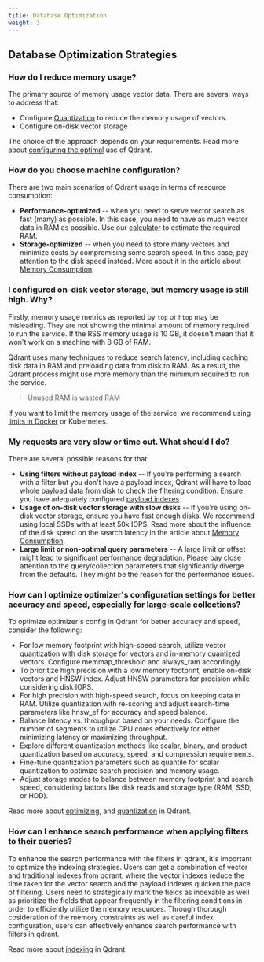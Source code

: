 ```yaml
---
title: Database Optimization
weight: 3
---
```


## Database Optimization Strategies

### How do I reduce memory usage?

The primary source of memory usage vector data. There are several ways to address that:

- Configure [Quantization](../../guides/quantization/) to reduce the memory usage of vectors.
- Configure on-disk vector storage

The choice of the approach depends on your requirements.
Read more about [configuring the optimal](../../tutorials/optimize/) use of Qdrant.

### How do you choose machine configuration?

There are two main scenarios of Qdrant usage in terms of resource consumption:

- **Performance-optimized** -- when you need to serve vector search as fast (many) as possible. In this case, you need to have as much vector data in RAM as possible. Use our [calculator](https://cloud.qdrant.io/calculator) to estimate the required RAM.
- **Storage-optimized** -- when you need to store many vectors and minimize costs by compromising some search speed. In this case, pay attention to the disk speed instead. More about it in the article about [Memory Consumption](../../../articles/memory-consumption/).

### I configured on-disk vector storage, but memory usage is still high. Why?

Firstly, memory usage metrics as reported by `top` or `htop` may be misleading. They are not showing the minimal amount of memory required to run the service.
If the RSS memory usage is 10 GB, it doesn't mean that it won't work on a machine with 8 GB of RAM.

Qdrant uses many techniques to reduce search latency, including caching disk data in RAM and preloading data from disk to RAM.
As a result, the Qdrant process might use more memory than the minimum required to run the service.

> Unused RAM is wasted RAM

If you want to limit the memory usage of the service, we recommend using [limits in Docker](https://docs.docker.com/config/containers/resource_constraints/#memory) or Kubernetes.

### My requests are very slow or time out. What should I do?

There are several possible reasons for that:

- **Using filters without payload index** -- If you're performing a search with a filter but you don't have a payload index, Qdrant will have to load whole payload data from disk to check the filtering condition. Ensure you have adequately configured [payload indexes](../../concepts/indexing/#payload-index).
- **Usage of on-disk vector storage with slow disks** -- If you're using on-disk vector storage, ensure you have fast enough disks. We recommend using local SSDs with at least 50k IOPS. Read more about the influence of the disk speed on the search latency in the article about [Memory Consumption](../../../articles/memory-consumption/).
- **Large limit or non-optimal query parameters** -- A large limit or offset might lead to significant performance degradation. Please pay close attention to the query/collection parameters that significantly diverge from the defaults. They might be the reason for the performance issues.

### How can I optimize optimizer's configuration settings for better accuracy and speed, especially for large-scale collections?

To optimize optimizer's config in Qdrant for better accuracy and speed, consider the following:

- For low memory footprint with high-speed search, utilize vector quantization with disk storage for vectors and in-memory quantized vectors. Configure memmap_threshold and always_ram accordingly.
- To prioritize high precision with a low memory footprint, enable on-disk vectors and HNSW index. Adjust HNSW parameters for precision while considering disk IOPS.
- For high precision with high-speed search, focus on keeping data in RAM. Utilize quantization with re-scoring and adjust search-time parameters like hnsw_ef for accuracy and speed balance.
- Balance latency vs. throughput based on your needs. Configure the number of segments to utilize CPU cores effectively for either minimizing latency or maximizing throughput.
- Explore different quantization methods like scalar, binary, and product quantization based on accuracy, speed, and compression requirements.
- Fine-tune quantization parameters such as quantile for scalar quantization to optimize search precision and memory usage.
- Adjust storage modes to balance between memory footprint and search speed, considering factors like disk reads and storage type (RAM, SSD, or HDD).

Read more about [optimizing](../../guides/optimize/), and [quantization](../../guides/quantization/) in Qdrant.

### How can I enhance search performance when applying filters to their queries?

To enhance the search performance with the filters in qdrant, it's important to optimize the indexing strategies. Users can get a combination of vector and traditional indexes from qdrant, where the vector indexes reduce the time taken for the vector search and the payload indexes quicken the pace of filtering. Users need to strategically mark the fields as indexable as well as prioritize the fields that appear frequently in the filtering conditions in order to efficiently utilize the memory resources. Through thorough cosideration of the memory constraints as well as careful index configuration, users can effectively enhance search performance with filters in qdrant.

Read more about [indexing](../../concepts/indexing/) in Qdrant.
